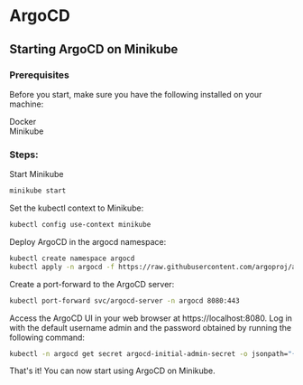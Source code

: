# ArgoCD
## Starting ArgoCD on Minikube
### Prerequisites

Before you start, make sure you have the following installed on your machine:

Docker  
Minikube

### Steps:

Start Minikube

```sh
minikube start
```

Set the kubectl context to Minikube:  

```sh 
kubectl config use-context minikube
```

Deploy ArgoCD in the argocd namespace:  

```sh
kubectl create namespace argocd
kubectl apply -n argocd -f https://raw.githubusercontent.com/argoproj/argo-cd/stable/manifests/install.yaml
```

Create a port-forward to the ArgoCD server:  

```sh
kubectl port-forward svc/argocd-server -n argocd 8080:443
```

Access the ArgoCD UI in your web browser at https://localhost:8080. Log in with the default username admin and the password obtained by running the following command:

```sh 
kubectl -n argocd get secret argocd-initial-admin-secret -o jsonpath="{.data.password}" | base64 -d
``` 

That's it! You can now start using ArgoCD on Minikube.
